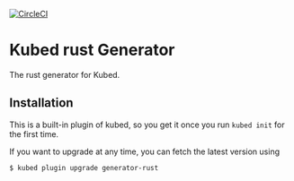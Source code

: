 [![CircleCI](https://circleci.com/gh/bacongobbler/kubed-generator-rust/tree/master.svg?style=svg)](https://circleci.com/gh/bacongobbler/kubed-generator-rust/tree/master)

# Kubed rust Generator

The rust generator for Kubed.

## Installation

This is a built-in plugin of kubed, so you get it once you run `kubed init` for the first time.

If you want to upgrade at any time, you can fetch the latest version using

```
$ kubed plugin upgrade generator-rust
```
